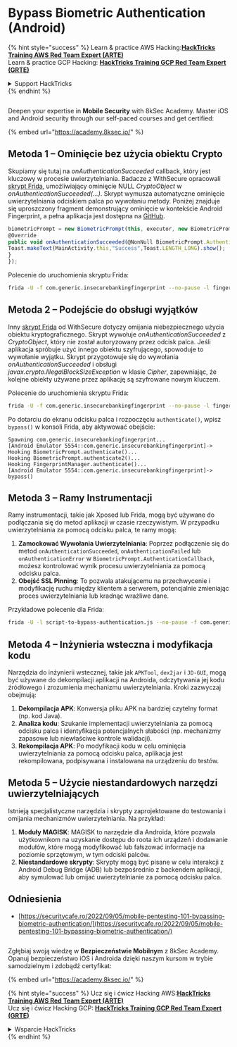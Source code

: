 # Bypass Biometric Authentication (Android)

{% hint style="success" %}
Learn & practice AWS Hacking:<img src="/.gitbook/assets/arte.png" alt="" data-size="line">[**HackTricks Training AWS Red Team Expert (ARTE)**](https://training.hacktricks.xyz/courses/arte)<img src="/.gitbook/assets/arte.png" alt="" data-size="line">\
Learn & practice GCP Hacking: <img src="/.gitbook/assets/grte.png" alt="" data-size="line">[**HackTricks Training GCP Red Team Expert (GRTE)**<img src="/.gitbook/assets/grte.png" alt="" data-size="line">](https://training.hacktricks.xyz/courses/grte)

<details>

<summary>Support HackTricks</summary>

* Check the [**subscription plans**](https://github.com/sponsors/carlospolop)!
* **Join the** 💬 [**Discord group**](https://discord.gg/hRep4RUj7f) or the [**telegram group**](https://t.me/peass) or **follow** us on **Twitter** 🐦 [**@hacktricks\_live**](https://twitter.com/hacktricks\_live)**.**
* **Share hacking tricks by submitting PRs to the** [**HackTricks**](https://github.com/carlospolop/hacktricks) and [**HackTricks Cloud**](https://github.com/carlospolop/hacktricks-cloud) github repos.

</details>
{% endhint %}

<figure><img src="/.gitbook/assets/image (2).png" alt=""><figcaption></figcaption></figure>

Deepen your expertise in **Mobile Security** with 8kSec Academy. Master iOS and Android security through our self-paced courses and get certified:

{% embed url="https://academy.8ksec.io/" %}

## **Metoda 1 – Ominięcie bez użycia obiektu Crypto**

Skupiamy się tutaj na *onAuthenticationSucceeded* callback, który jest kluczowy w procesie uwierzytelniania. Badacze z WithSecure opracowali [skrypt Frida](https://github.com/WithSecureLABS/android-keystore-audit/blob/master/frida-scripts/fingerprint-bypass.js), umożliwiający ominięcie NULL *CryptoObject* w *onAuthenticationSucceeded(...)*. Skrypt wymusza automatyczne ominięcie uwierzytelniania odciskiem palca po wywołaniu metody. Poniżej znajduje się uproszczony fragment demonstrujący ominięcie w kontekście Android Fingerprint, a pełna aplikacja jest dostępna na [GitHub](https://github.com/St3v3nsS/InsecureBanking).
```javascript
biometricPrompt = new BiometricPrompt(this, executor, new BiometricPrompt.AuthenticationCallback() {
@Override
public void onAuthenticationSucceeded(@NonNull BiometricPrompt.AuthenticationResult result) {
Toast.makeText(MainActivity.this,"Success",Toast.LENGTH_LONG).show();
}
});
```
Polecenie do uruchomienia skryptu Frida:
```bash
frida -U -f com.generic.insecurebankingfingerprint --no-pause -l fingerprint-bypass.js
```
## **Metoda 2 – Podejście do obsługi wyjątków**

Inny [skrypt Frida](https://github.com/WithSecureLABS/android-keystore-audit/blob/master/frida-scripts/fingerprint-bypass-via-exception-handling.js) od WithSecure dotyczy omijania niebezpiecznego użycia obiektu kryptograficznego. Skrypt wywołuje *onAuthenticationSucceeded* z *CryptoObject*, który nie został autoryzowany przez odcisk palca. Jeśli aplikacja spróbuje użyć innego obiektu szyfrującego, spowoduje to wywołanie wyjątku. Skrypt przygotowuje się do wywołania *onAuthenticationSucceeded* i obsługi *javax.crypto.IllegalBlockSizeException* w klasie _Cipher_, zapewniając, że kolejne obiekty używane przez aplikację są szyfrowane nowym kluczem.

Polecenie do uruchomienia skryptu Frida:
```bash
frida -U -f com.generic.insecurebankingfingerprint --no-pause -l fingerprint-bypass-via-exception-handling.js
```
Po dotarciu do ekranu odcisku palca i rozpoczęciu `authenticate()`, wpisz `bypass()` w konsoli Frida, aby aktywować obejście:
```
Spawning com.generic.insecurebankingfingerprint...
[Android Emulator 5554::com.generic.insecurebankingfingerprint]-> Hooking BiometricPrompt.authenticate()...
Hooking BiometricPrompt.authenticate2()...
Hooking FingerprintManager.authenticate()...
[Android Emulator 5554::com.generic.insecurebankingfingerprint]-> bypass()
```
## **Metoda 3 – Ramy Instrumentacji**

Ramy instrumentacji, takie jak Xposed lub Frida, mogą być używane do podłączania się do metod aplikacji w czasie rzeczywistym. W przypadku uwierzytelniania za pomocą odcisku palca, te ramy mogą:

1. **Zamockować Wywołania Uwierzytelniania**: Poprzez podłączenie się do metod `onAuthenticationSucceeded`, `onAuthenticationFailed` lub `onAuthenticationError` w `BiometricPrompt.AuthenticationCallback`, możesz kontrolować wynik procesu uwierzytelniania za pomocą odcisku palca.
2. **Obejść SSL Pinning**: To pozwala atakującemu na przechwycenie i modyfikację ruchu między klientem a serwerem, potencjalnie zmieniając proces uwierzytelniania lub kradnąc wrażliwe dane.

Przykładowe polecenie dla Frida:
```bash
frida -U -l script-to-bypass-authentication.js --no-pause -f com.generic.in
```
## **Metoda 4 – Inżynieria wsteczna i modyfikacja kodu**

Narzędzia do inżynierii wstecznej, takie jak `APKTool`, `dex2jar` i `JD-GUI`, mogą być używane do dekompilacji aplikacji na Androida, odczytywania jej kodu źródłowego i zrozumienia mechanizmu uwierzytelniania. Kroki zazwyczaj obejmują:

1. **Dekompilacja APK**: Konwersja pliku APK na bardziej czytelny format (np. kod Java).
2. **Analiza kodu**: Szukanie implementacji uwierzytelniania za pomocą odcisku palca i identyfikacja potencjalnych słabości (np. mechanizmy zapasowe lub niewłaściwe kontrole walidacji).
3. **Rekompilacja APK**: Po modyfikacji kodu w celu ominięcia uwierzytelniania za pomocą odcisku palca, aplikacja jest rekompilowana, podpisywana i instalowana na urządzeniu do testów.

## **Metoda 5 – Użycie niestandardowych narzędzi uwierzytelniających**

Istnieją specjalistyczne narzędzia i skrypty zaprojektowane do testowania i omijania mechanizmów uwierzytelniania. Na przykład:

1. **Moduły MAGISK**: MAGISK to narzędzie dla Androida, które pozwala użytkownikom na uzyskanie dostępu do roota ich urządzeń i dodawanie modułów, które mogą modyfikować lub fałszować informacje na poziomie sprzętowym, w tym odciski palców.
2. **Niestandardowe skrypty**: Skrypty mogą być pisane w celu interakcji z Android Debug Bridge (ADB) lub bezpośrednio z backendem aplikacji, aby symulować lub omijać uwierzytelnianie za pomocą odcisku palca.

## Odniesienia
* [https://securitycafe.ro/2022/09/05/mobile-pentesting-101-bypassing-biometric-authentication/](https://securitycafe.ro/2022/09/05/mobile-pentesting-101-bypassing-biometric-authentication/)

<figure><img src="/.gitbook/assets/image (2).png" alt=""><figcaption></figcaption></figure>

Zgłębiaj swoją wiedzę w **Bezpieczeństwie Mobilnym** z 8kSec Academy. Opanuj bezpieczeństwo iOS i Androida dzięki naszym kursom w trybie samodzielnym i zdobądź certyfikat:

{% embed url="https://academy.8ksec.io/" %}

{% hint style="success" %}
Ucz się i ćwicz Hacking AWS:<img src="/.gitbook/assets/arte.png" alt="" data-size="line">[**HackTricks Training AWS Red Team Expert (ARTE)**](https://training.hacktricks.xyz/courses/arte)<img src="/.gitbook/assets/arte.png" alt="" data-size="line">\
Ucz się i ćwicz Hacking GCP: <img src="/.gitbook/assets/grte.png" alt="" data-size="line">[**HackTricks Training GCP Red Team Expert (GRTE)**<img src="/.gitbook/assets/grte.png" alt="" data-size="line">](https://training.hacktricks.xyz/courses/grte)

<details>

<summary>Wsparcie HackTricks</summary>

* Sprawdź [**plany subskrypcyjne**](https://github.com/sponsors/carlospolop)!
* **Dołącz do** 💬 [**grupy Discord**](https://discord.gg/hRep4RUj7f) lub [**grupy telegramowej**](https://t.me/peass) lub **śledź** nas na **Twitterze** 🐦 [**@hacktricks\_live**](https://twitter.com/hacktricks\_live)**.**
* **Dziel się trikami hackingowymi, przesyłając PR-y do repozytoriów** [**HackTricks**](https://github.com/carlospolop/hacktricks) i [**HackTricks Cloud**](https://github.com/carlospolop/hacktricks-cloud).

</details>
{% endhint %}
